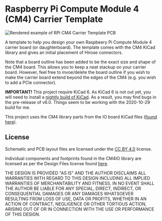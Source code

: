 # Raspberry Pi Compute Module 4 (CM4) Carrier Template

![Rendered example of RPi CM4 Carrier Template PCB](https://raw.githubusercontent.com/ShawnHymel/rpi-cm4-carrier-template/main/images/rpi-cm4-carrier-template-rendered.png)

A template to help you design your own Raspbeery Pi Compute Module 4 carrier board (or daughterboard). The template comes with the CM4 KiCad library and gives an initial placement of Hirose connectors.

Note that a board outline has been added to be the exact size and shape of the CM4 board. This allows you to keep a neat stackup on your carrier board. However, feel free to mvoe/delete the board outline if you wish to make the carrier board extend beyond the edges of the CM4 (e.g. you wish to add a PCIe connector).

**IMPORTANT!** This project require KiCad 6. As KiCad 6 is not out yet, you will need to install a [nightly build of KiCad](https://kicad-downloads.s3.cern.ch/index.html?prefix=windows/nightly/). As a result, you may find bugs in the pre-release of v6.0. Things seem to be working with the 2020-10-29 build for me.

This project uses the CM4 library parts from the IO board KiCad files ([found here](http://datasheets.raspberrypi.org/cm4io/CM4IO-KiCAD.zip)).

## License

Schematic and PCB layout files are licensed under the [CC BY 4.0](https://creativecommons.org/licenses/by/4.0/) license.

Individual components and footprints found in the CM4IO library are licensed as per the Design Files license found [here](https://datasheets.raspberrypi.org/license.html).

THE DESIGN IS PROVIDED "AS IS" AND THE AUTHOR DISCLAIMS ALL WARRANTIES WITH REGARD TO THIS DESIGN INCLUDING ALL IMPLIED WARRANTIES OF MERCHANTABILITY AND FITNESS. IN NO EVENT SHALL THE AUTHOR BE LIABLE FOR ANY SPECIAL, DIRECT, INDIRECT, OR CONSEQUENTIAL DAMAGES OR ANY DAMAGES WHATSOEVER RESULTING FROM LOSS OF USE, DATA OR PROFITS, WHETHER IN AN ACTION OF CONTRACT, NEGLIGENCE OR OTHER TORTIOUS ACTION, ARISING OUT OF OR IN CONNECTION WITH THE USE OR PERFORMANCE OF THIS DESIGN.
